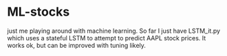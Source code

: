 # ML-stocks

just me playing around with machine learning. So far I just have LSTM_it.py which uses a stateful LSTM to attempt to predict AAPL stock prices. It works ok, but can be improved with tuning likely.
